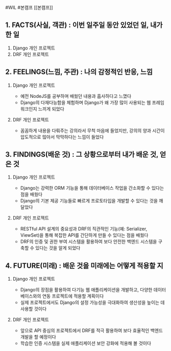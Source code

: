 #WIL #본캠프  [[본캠프]]
## 1. FACTS(사실, 객관) : 이번 일주일 동안 있었던 일, 내가 한 일
1) Django 개인 프로젝트
2) DRF 개인 프로젝트


## 2. FEELINGS(느낌, 주관) : 나의 감정적인 반응, 느낌
1) Django 개인 프로젝트
	- 예전 NodeJS를 공부하며 배웠던 내용과 흡사하다고 느꼈다
	- Django의 다재다능함을 체험하며 Django가 왜 가장 많이 사용되는 웹 프레임워크인지 느끼게 되었다

2) DRF 개인 프로젝트
	- 꼼꼼하게 내용을 다뤄주는 강의라서 무척 마음에 들었지만, 강의의 양과 시간이 압도적으로 많아서 막막하다는 느낌이 들었다


## 3. FINDINGS(배운 것) : 그 상황으로부터 내가 배운 것, 얻은 것
1) Django 개인 프로젝트
	- Django는 강력한 ORM 기능을 통해 데이터베이스 작업을 간소화할 수 있다는 점을 배웠다
	- Django의 기본 제공 기능들로 빠르게 프로토타입을 개발할 수 있다는 것을 깨달았다

2) DRF 개인 프로젝트
	- RESTful API 설계의 중요성과 DRF의 직관적인 기능(예: Serializer, ViewSet)을 통해 복잡한 API를 간단하게 만들 수 있다는 점을 배웠다
	- DRF의 인증 및 권한 부여 시스템을 활용하여 보다 안전한 백엔드 시스템을 구축할 수 있다는 것을 알게 되었다


## 4. FUTURE(미래) : 배운 것을 미래에는 어떻게 적용할 지
1) Django 개인 프로젝트
	- Django의 장점을 활용하여 다기능 웹 애플리케이션을 개발하고, 다양한 데이터베이스와의 연동 프로젝트에 적용할 계획이다
	- 실제 프로젝트에서도 Django의 설정 가능성을 극대화하여 생산성을 높이는 데 사용할 것이다

2) DRF 개인 프로젝트
	- 앞으로 API 중심의 프로젝트에서 DRF를 적극 활용하여 보다 효율적인 백엔드 개발을 할 예정이다
	- 학습한 인증 시스템을 실제 애플리케이션 보안 강화에 적용해 볼 것이다